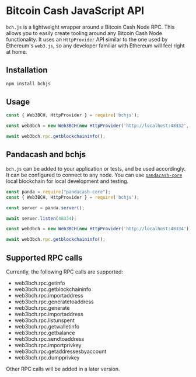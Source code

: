 # Bitcoin Cash JavaScript API

`bch.js` is a lightweight wrapper around a Bitcoin Cash Node RPC. This allows you to easily create tooling around any Bitcoin Cash Node functionality. It uses an `HttpProvider` API similar to the one used by Ethereum's `web3.js`, so any developer familiar with Ethereum will feel right at home.

## Installation
```bash
npm install bchjs
```

## Usage
```javascript
const { Web3BCH, HttpProvider } = require('bchjs');

const web3bch = new Web3BCH(new HttpProvider('http://localhost:48332', 'regtest', 'regtest'));

await web3bch.rpc.getblockchaininfo();
```


## Pandacash and bchjs
`bch.js` can be added to your application or tests, and be used accordingly. It can be configured to connect to any node. You can use [`pandacash-core`](https://github.com/panda-suite/pandacash-core) local blockchain for local development and testing. 

```javascript
const panda = require("pandacash-core");
const { Web3BCH, HttpProvider } = require('bchjs');

const server = panda.server();

await server.listen(48334);

const web3bch = new Web3BCH(new HttpProvider('http://localhost:48334'));

await web3bch.rpc.getblockchaininfo();
```

## Supported RPC calls
Currently, the following RPC calls are supported:

* web3bch.rpc.getinfo
* web3bch.rpc.getblockchaininfo
* web3bch.rpc.importaddress
* web3bch.rpc.generatetoaddress
* web3bch.rpc.generate
* web3bch.rpc.importaddress
* web3bch.rpc.listunspent
* web3bch.rpc.getwalletinfo
* web3bch.rpc.getbalance
* web3bch.rpc.sendtoaddress
* web3bch.rpc.importprivkey
* web3bch.rpc.getaddressesbyaccount
* web3bch.rpc.dumpprivkey

Other RPC calls will be added in a later version.
